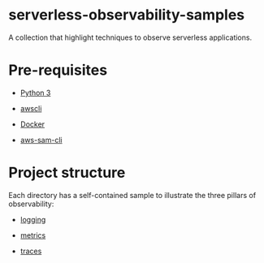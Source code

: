 # serverless-observability-samples

A collection that highlight techniques to observe serverless applications.

# Pre-requisites

* [Python 3](https://www.python.org/)

* [awscli](https://aws.amazon.com/cli/)

* [Docker](https://www.docker.com/install)

* [aws-sam-cli](https://docs.aws.amazon.com/serverless-application-model/latest/developerguide/serverless-sam-cli-install.html)

# Project structure

Each directory has a self-contained sample to illustrate the three pillars of observability:


* [logging](./logging/README.md)

* [metrics](./metrics/README.md)

* [traces](./traces/README.md)